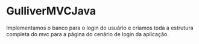 # GulliverMVCJava

Implementamos o banco para o login do usuário e criamos toda a estrutura completa do mvc para a página do cenário de login da aplicação. 
